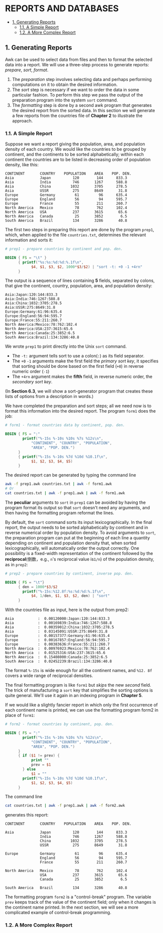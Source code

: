 # REPORTS AND DATABASES <!-- omit in toc -->

- [1. Generating Reports](#1-generating-reports)
  - [1.1. A Simple Report](#11-a-simple-report)
  - [1.2. A More Complex Report](#12-a-more-complex-report)

## 1. Generating Reports

Awk can be used to select data from files and then to format the selected data into a report. We will use a three-step process to generate reports: *prepare*, *sort*, *format*.

1. The *preparation* step involves selecting data and perhaps performing computations on it to obtain the desired information.
2. The *sort* step is necessary if we want to order the data in some particular fashion. To perform this step we pass the output of the preparation program into the system `sort` command.
3. The *formatting* step is done by a second awk program that generates the desired report from the sorted data. In this section we will generate a few reports from the countries file of **Chapter 2** to illustrate the approach.

### 1.1. A Simple Report

Suppose we want a report giving the population, area, and population density of each country. We would like the countries to be grouped by continent, and the continents to be sorted alphabetically; within each continent the countries are to be listed in decreasing order of population density, like this:

```plaintext
CONTINENT       COUNTRY    POPULATION    AREA    POP. DEN.
Asia            Japan          120        144      833.3
Asia            India          746       1267      588.8
Asia            China         1032       3705      278.5
Asia            USSR           275       8649       31.8
Europe          Germany         61         96      635.4
Europe          England         56         94      595.7
Europe          France          55        211      260.7
North America   Mexico          78        762      102.4
North America   USA            237       3615       65.6
North America   Canada          25       3852        6.5
South America   Brazil         134       3286       40.8
```

The first two steps in preparing this report are done by the program `prep1`, which, when applied to the file `countries.txt`, determines the relevant information and sorts it:

```awk
# prep1 - prepare countries by continent and pop. den.

BEGIN { FS = "\t" }
      { printf("%s:%s:%d:%d:%.1f\n",
            $4, $1, $3, $2, 1000*$3/$2) | "sort -t: +0 -1 +4rn"
      }
```

The output is a sequence of lines containing **5** fields, separated by colons, that give the continent, country, population, area, and population density:

```plaintext
Asia:Japan:120:144:833.3
Asia:India:746:1267:588.8
Asia:China:1032:3705:278.5
Asia:USSR:275:8649:31.8
Europe:Germany:61:96:635.4
Europe:England:56:94:595.7
Europe:France:55:211:260.7
North America:Mexico:78:762:102.4
North America:USA:237:3615:65.6
North America:Canada:25:3852:6.5
South America:Brazil:134:3286:40.8
```

We wrote `prep1` to print directly into the Unix `sort` command.

- The `-t:` argument tells sort to use a colon(`:`) as its field separator.
- The `+0` `-1` arguments make the first field the *primary sort key*, it specifies that sorting should be done based on the first field (`+0`) in reverse numeric order (`-1`)
- The `+4rn` argument makes the **fifth** field, in reverse numeric order, the *secondary sort key*.

(In **Section 6.3**, we will show a sort-generator program that creates these lists of options from a description in words.)

We have completed the preparation and sort steps; all we need now is to format this information into the desired report. The program `form1` does the job:

```awk
# form1 - format countries data by continent, pop. den.

BEGIN { FS = ":"
        printf("%-15s %-10s %10s %7s %12s\n",
            "CONTINENT", "COUNTRY", "POPULATION",
            "AREA", "POP. DEN.")
      }
      { printf("%-15s %-10s %7d %10d %10.1f\n",
            $1, $2, $3, $4, $5)
      }
```

The desired report can be generated by typing the command line

```bash
awk -f prep1.awk countries.txt | awk -f form1.awk
# Or
cat countries.txt | awk -f prep1.awk | awk -f form1.awk
```

The **peculiar** arguments to `sort` in `prep1` can be avoided by having the program format its output so that `sort` doesn't need any arguments, and then having the formatting program reformat the lines.

By default, the `sort` command sorts its input lexicographically. In the final report, the output needs to be sorted alphabetically by continent and in reverse numerical order by population density. To avoid arguments to `sort`, the preparation program can put at the beginning of each line a quantity depending on continent and population density that, when sorted lexicographically, will automatically order the output correctly. One possibility is a fixed-width representation of the continent followed by the **reciprocal**(倒数，e.g., `n`'s reciprocal value is`1/n`) of the population density, as in `prep2`:

```awk
# prep2 - prepare countries by continent, inverse pop. den.

BEGIN { FS = "\t"}
      { den = 1000*$3/$2
        printf("%-15s:%12.8f:%s:%d:%d:%.1f\n",
            $4, 1/den, $1, $3, $2, den) | "sort"
      }
```

With the countries file as input, here is the output from prep2:

```plaintext
Asia           :  0.00120000:Japan:120:144:833.3
Asia           :  0.00169839:India:746:1267:588.8
Asia           :  0.00359012:China:1032:3705:278.5
Asia           :  0.03145091:USSR:275:8649:31.8
Europe         :  0.00157377:Germany:61:96:635.4
Europe         :  0.00167857:England:56:94:595.7
Europe         :  0.00383636:France:55:211:260.7
North America  :  0.00976923:Mexico:78:762:102.4
North America  :  0.01525316:USA:237:3615:65.6
North America  :  0.15408000:Canada:25:3852:6.5
South America  :  0.02452239:Brazil:134:3286:40.8
```

The format `%-15s` is wide enough for all the continent names, and `%12. 8f` covers a wide range of reciprocal densities.

The final formatting program is like `form1` but *skips* the new *second* field. The trick of manufacturing a `sort` key that simplifies the sorting options is quite general. We'll use it again in an indexing program in **Chapter 5**.

If we would like a slightly fancier report in which only the first occurrence of each continent name is printed, we can use the formatting program form2 in place of `form1`:

```awk
# form2 - format countries by continent, pop. den.

BEGIN { FS = ":"
        printf("%-15s %-10s %10s %7s %12s\n",
            "CONTINENT", "COUNTRY", "POPULATION",
            "AREA", "POP. DEN.")
      }
      { if ($1 != prev) {
            print ""
            prev = $1
        } else
            $1 = ""
        printf("%-15s %-10s %7d %10d %10.1f\n",
            $1, $2, $3, $4, $5)
      }
```

The command line

```bash
cat countries.txt | awk -f prep1.awk | awk -f form2.awk
```

generates this report:

```console
CONTINENT       COUNTRY    POPULATION    AREA    POP. DEN.

Asia            Japan          120        144      833.3
                India          746       1267      588.8
                China         1032       3705      278.5
                USSR           275       8649       31.8

Europe          Germany         61         96      635.4
                England         56         94      595.7
                France          55        211      260.7

North America   Mexico          78        762      102.4
                USA            237       3615       65.6
                Canada          25       3852        6.5

South America   Brazil         134       3286       40.8
```

The formatting program `form2` is a "control-break" program. The variable `prev` keeps track of the value of the continent field; only when it changes is the continent name printed. In the next section, we will see a more complicated example of control-break programming.

### 1.2. A More Complex Report

